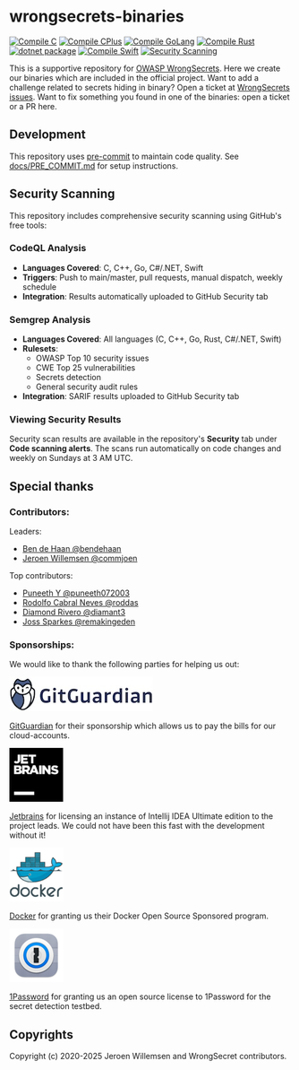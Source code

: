 # wrongsecrets-binaries

[![Compile C](https://github.com/OWASP/wrongsecrets-binaries/actions/workflows/compile_c.yml/badge.svg)](https://github.com/OWASP/wrongsecrets-binaries/actions/workflows/compile_c.yml)
[![ Compile CPlus](https://github.com/OWASP/wrongsecrets-binaries/actions/workflows/compile_cplus.yml/badge.svg)](https://github.com/OWASP/wrongsecrets-binaries/actions/workflows/compile_cplus.yml) 
[![Compile GoLang](https://github.com/OWASP/wrongsecrets-binaries/actions/workflows/compile_golang.yml/badge.svg)](https://github.com/OWASP/wrongsecrets-binaries/actions/workflows/compile_golang.yml)
[![Compile Rust](https://github.com/OWASP/wrongsecrets-binaries/actions/workflows/compile_rust.yml/badge.svg)](https://github.com/OWASP/wrongsecrets-binaries/actions/workflows/compile_rust.yml)
[![dotnet package](https://github.com/OWASP/wrongsecrets-binaries/actions/workflows/compile_dotnet.yml/badge.svg)](https://github.com/OWASP/wrongsecrets-binaries/actions/workflows/compile_dotnet.yml)
[![Compile Swift](https://github.com/OWASP/wrongsecrets-binaries/actions/workflows/compile_swift.yml/badge.svg)](https://github.com/OWASP/wrongsecrets-binaries/actions/workflows/compile_swift.yml)
[![Security Scanning](https://github.com/OWASP/wrongsecrets-binaries/actions/workflows/security-scanning.yml/badge.svg)](https://github.com/OWASP/wrongsecrets-binaries/actions/workflows/security-scanning.yml)

This is a supportive repository for [OWASP WrongSecrets](https://github.com/OWASP/wrongsecrets).
Here we create our binaries which are included in the official project.
Want to add a challenge related to secrets hiding in binary? Open a ticket at [WrongSecrets issues](https://github.com/OWASP/wrongsecrets/issues). 
Want to fix something you found in one of the binaries: open a ticket or a PR here.

## Development

This repository uses [pre-commit](https://pre-commit.com/) to maintain code quality. See [docs/PRE_COMMIT.md](docs/PRE_COMMIT.md) for setup instructions.

## Security Scanning

This repository includes comprehensive security scanning using GitHub's free tools:

### CodeQL Analysis
- **Languages Covered**: C, C++, Go, C#/.NET, Swift
- **Triggers**: Push to main/master, pull requests, manual dispatch, weekly schedule
- **Integration**: Results automatically uploaded to GitHub Security tab

### Semgrep Analysis
- **Languages Covered**: All languages (C, C++, Go, Rust, C#/.NET, Swift)
- **Rulesets**: 
  - OWASP Top 10 security issues
  - CWE Top 25 vulnerabilities
  - Secrets detection
  - General security audit rules
- **Integration**: SARIF results uploaded to GitHub Security tab

### Viewing Security Results
Security scan results are available in the repository's **Security** tab under **Code scanning alerts**. The scans run automatically on code changes and weekly on Sundays at 3 AM UTC.

## Special thanks

### Contributors:

Leaders:

-   [Ben de Haan @bendehaan](https://github.com/bendehaan)
-   [Jeroen Willemsen @commjoen](https://github.com/commjoen)

Top contributors:

-   [Puneeth Y @puneeth072003](https://github.com/puneeth072003)
-   [Rodolfo Cabral Neves @roddas](https://github.com/roddas)
-   [Diamond Rivero @diamant3](https://github.com/diamant3)
-   [Joss Sparkes @remakingeden](https://github.com/remakingeden)


### Sponsorships:

We would like to thank the following parties for helping us out:

[![gitguardian_logo.png](images/gitguardian_logo.jpeg)](https://blog.gitguardian.com/gitguardian-is-proud-sponsor-of-owasp/)

[GitGuardian](https://blog.gitguardian.com/gitguardian-is-proud-sponsor-of-owasp/) for their sponsorship which allows us to pay the bills for our cloud-accounts.

[![jetbrains_logo.png](images/jetbrains_logo.png)](https://www.jetbrains.com/)

[Jetbrains](https://www.jetbrains.com/) for licensing an instance of Intellij IDEA Ultimate edition to the project leads. We could not have been this fast with the development without it!

[![docker_logo.png](images/docker_logo.png)](https://www.docker.com)

[Docker](https://www.docker.com) for granting us their Docker Open Source Sponsored program.

[![1password_logo.png](images/1password_logo.png)](https://github.com/1Password/1password-teams-open-source/pull/552)

[1Password](https://github.com/1Password/1password-teams-open-source/pull/552) for granting us an open source license to 1Password for the secret detection testbed.

## Copyrights

Copyright (c) 2020-2025 Jeroen Willemsen and WrongSecret contributors.